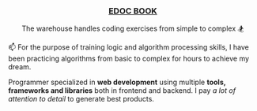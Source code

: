 <h3 align='center'><strong><a href="#" target="_blank">EDOC BOOK</a></strong></h3>
<p align='center'>The warehouse handles coding exercises from simple to complex 🏂</p>

<p align='left'> 📫 For the purpose of training logic and algorithm processing skills, I have been practicing algorithms from basic to complex for hours to achieve my dream.</p>

Programmer specialized in **web development** using multiple **tools, frameworks and libraries** both in frontend and backend. I pay _a lot of attention to detail_ to generate best products.
